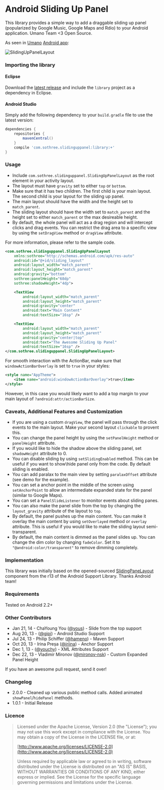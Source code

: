 Android Sliding Up Panel
=========================

This library provides a simple way to add a draggable sliding up panel (popularized by Google Music, Google Maps and Rdio) to your Android application. Umano Team <3 Open Source.

As seen in [Umano](http://umanoapp.com) [Android app](https://play.google.com/store/apps/details?id=com.sothree.umano):

![SlidingUpPanelLayout](https://raw.github.com/umano/AndroidSlidingUpPanelDemo/master/slidinguppanel.png)

### Importing the library

#### Eclipse 

Download the [latest release](https://github.com/umano/AndroidSlidingUpPanel/releases) and include the `library` project as a dependency in Eclipse.

#### Android Studio 

Simply add the following dependency to your `build.gradle` file to use the latest version:

```groovy
dependencies {
    repositories {
        mavenCentral()
    }
    compile 'com.sothree.slidinguppanel:library:+'
}
```

### Usage 

* Include `com.sothree.slidinguppanel.SlidingUpPanelLayout` as the root element in your activity layout.
* The layout must have `gravity` set to either `top` or `bottom`.
* Make sure that it has two children. The first child is your main layout. The second child is your layout for the sliding up panel.
* The main layout should have the width and the height set to `match_parent`.
* The sliding layout should have the width set to `match_parent` and the height set to either `match_parent` or the max desireable height.
* By default, the whole panel will act as a drag region and will intercept clicks and drag events. You can restrict the drag area to a specific view by using the `setDragView` method or `dragView` attribute. 

For more information, please refer to the sample code.

```xml
<com.sothree.slidinguppanel.SlidingUpPanelLayout
    xmlns:sothree="http://schemas.android.com/apk/res-auto"
    android:id="@+id/sliding_layout"
    android:layout_width="match_parent"
    android:layout_height="match_parent"
    android:gravity="bottom"
    sothree:panelHeight="68dp"
    sothree:shadowHeight="4dp">

    <TextView
        android:layout_width="match_parent"
        android:layout_height="match_parent"
        android:gravity="center"
        android:text="Main Content"
        android:textSize="16sp" />

    <TextView
        android:layout_width="match_parent"
        android:layout_height="match_parent"
        android:gravity="center|top"
        android:text="The Awesome Sliding Up Panel"
        android:textSize="16sp" />
</com.sothree.slidinguppanel.SlidingUpPanelLayout>
```
For smooth interaction with the ActionBar, make sure that `windowActionBarOverlay` is set to `true` in your styles:
```xml
<style name="AppTheme">
    <item name="android:windowActionBarOverlay">true</item>
</style>
```
However, in this case you would likely want to add a top margin to your main layout of `?android:attr/actionBarSize`.

### Caveats, Additional Features and Customization

* If you are using a custom `dragView`, the panel will pass through the click events to the main layout. Make your second layout `clickable` to provent this.
* You can change the panel height by using the `setPanelHeight` method or `panelHeight` attribute.
* If you would like to hide the shadow above the sliding panel, set `shadowHeight` attribute to 0.
* You can disable sliding by using `setSlidingEnabled` method. This can be useful if you want to show\hide panel only from the code. By default sliding is enabled.
* You can add paralax to the main view by setting `paralaxOffset` attribute (see demo for the example).
* You can set a anchor point in the middle of the screen using `setAnchorPoint` to allow an intermediate expanded state for the panel (similar to Google Maps).
* You can set a `PanelSlideListener` to monitor events about sliding panes.
* You can also make the panel slide from the top by changing the `layout_gravity` attribute of the layout to `top`.
* By default, the panel pushes up the main content. You can make it overlay the main content by using `setOverlayed` method or `overlay` attribute. This is useful if you would like to make the sliding layout semi-transparent.
* By default, the main content is dimmed as the panel slides up. You can change the dim color by changing `fadeColor`. Set it to `"@android:color/transparent"` to remove dimming completely.

### Implementation

This library was initially based on the opened-sourced [SlidingPaneLayout](http://developer.android.com/reference/android/support/v4/widget/SlidingPaneLayout.html) component from the r13 of the Android Support Library. Thanks Android team!

### Requirements

Tested on Android 2.2+

### Other Contributors

* Jan 21, 14 - ChaYoung You ([@yous](https://github.com/yous)) - Slide from the top support
* Aug 20, 13 - ([@gipi](https://github.com/gipi)) - Android Studio Support
* Jul 24, 13 - Philip Schiffer ([@hameno](https://github.com/hameno)) - Maven Support
* Oct 20, 13 - Irina Preșa ([@iriina](https://github.com/iriina)) - Anchor Support
* Dec 1, 13 - ([@youchy](https://github.com/youchy)) - XML Attributes Support
* Dec 22, 13 - Vladimir Mironov ([@mironov-nsk](https://github.com/mironov-nsk)) - Custom Expanded Panel Height

If you have an awesome pull request, send it over!

### Changelog

* 2.0.0 - Cleaned up various public method calls. Added animated `showPanel`/`hidePanel` methods. 
* 1.0.1 - Initial Release 

### Licence

> Licensed under the Apache License, Version 2.0 (the "License");
> you may not use this work except in compliance with the License.
> You may obtain a copy of the License in the LICENSE file, or at:
>
>  [http://www.apache.org/licenses/LICENSE-2.0](http://www.apache.org/licenses/LICENSE-2.0)
>
> Unless required by applicable law or agreed to in writing, software
> distributed under the License is distributed on an "AS IS" BASIS,
> WITHOUT WARRANTIES OR CONDITIONS OF ANY KIND, either express or implied.
> See the License for the specific language governing permissions and
> limitations under the License.

